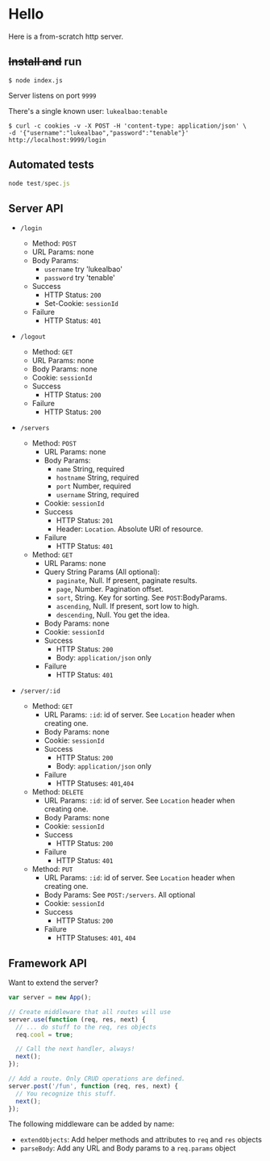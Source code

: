 # Hello
Here is a from-scratch http server.

## ~~Install and~~ run
```shell
$ node index.js
```

Server listens on port `9999`

There's a single known user: `lukealbao:tenable`
```shell
$ curl -c cookies -v -X POST -H 'content-type: application/json' \
-d '{"username":"lukealbao","password":"tenable"}' http://localhost:9999/login
```

## Automated tests
```javascript
node test/spec.js
```

## Server API

* `/login`
  - Method: `POST`
  - URL Params: none
  - Body Params:
    - `username` try 'lukealbao'
    - `password` try 'tenable'
  - Success
    - HTTP Status: `200`
    - Set-Cookie: `sessionId`
  - Failure
    - HTTP Status: `401`

* `/logout`
  - Method: `GET`
  - URL Params: none
  - Body Params: none
  - Cookie: `sessionId`
  - Success
    - HTTP Status: `200`
  - Failure
    - HTTP Status: `200`

* `/servers`
  - Method: `POST`
    - URL Params: none
    - Body Params:
      - `name` String, required
      - `hostname` String, required
      - `port` Number, required
      - `username` String, required
    - Cookie: `sessionId`
    - Success
      - HTTP Status: `201`
      - Header: `Location`. Absolute URI of resource.
    - Failure
      - HTTP Status: `401`
  - Method: `GET`
    - URL Params: none
    - Query String Params (All optional):
      - `paginate`, Null. If present, paginate results.
      - `page`, Number. Pagination offset.
      - `sort`, String. Key for sorting. See `POST`:BodyParams.
      - `ascending`, Null. If present, sort low to high.
      - `descending`, Null. You get the idea.
    - Body Params: none
    - Cookie: `sessionId`
    - Success
      - HTTP Status: `200`
      - Body: `application/json` only
    - Failure
      - HTTP Status: `401`

* `/server/:id`
  - Method: `GET`
    - URL Params: 
      `:id`: id of server. See `Location` header when creating one. 
    - Body Params: none
    - Cookie: `sessionId`
    - Success
      - HTTP Status: `200`
      - Body: `application/json` only
    - Failure
      - HTTP Statuses: `401`,`404`
  - Method: `DELETE`
    - URL Params: 
      `:id`: id of server. See `Location` header when creating one. 
    - Body Params: none
    - Cookie: `sessionId`
    - Success
      - HTTP Status: `200`
    - Failure
      - HTTP Status: `401`
  - Method: `PUT`
    - URL Params: 
      `:id`: id of server. See `Location` header when creating one. 
    - Body Params: See `POST:/servers`. All optional
    - Cookie: `sessionId`
    - Success
      - HTTP Status: `200`
    - Failure
      - HTTP Statuses: `401`, `404`


## Framework API

Want to extend the server?

```javascript
var server = new App();

// Create middleware that all routes will use
server.use(function (req, res, next) {
  // ... do stuff to the req, res objects
  req.cool = true;

  // Call the next handler, always!
  next();
});

// Add a route. Only CRUD operations are defined.
server.post('/fun', function (req, res, next) {
  // You recognize this stuff.
  next();
});
```

The following middleware can be added by name:
* `extendObjects`: Add helper methods and attributes to `req` and `res` objects
* `parseBody`: Add any URL and Body params to a `req.params` object
